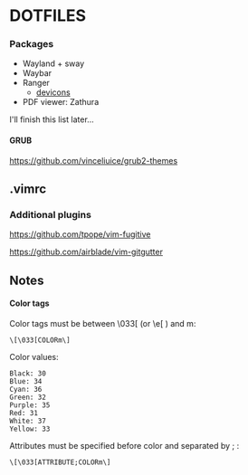 # DOTFILES

### Packages
- Wayland + sway
- Waybar
- Ranger
  - [devicons](https://github.com/alexanderjeurissen/ranger_devicons)
- PDF viewer:  Zathura

I'll finish this list later...


#### GRUB
https://github.com/vinceliuice/grub2-themes


## .vimrc
### Additional plugins
https://github.com/tpope/vim-fugitive

https://github.com/airblade/vim-gitgutter

## Notes
#### Color tags
Color tags must be between \033[ (or \e[ ) and m\:
~~~
\[\033[COLORm\]
~~~

Color values:

    Black: 30
    Blue: 34
    Cyan: 36
    Green: 32
    Purple: 35
    Red: 31
    White: 37
    Yellow: 33

Attributes must be specified before color and separated by ; :
~~~
\[\033[ATTRIBUTE;COLORm\]
~~~
